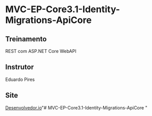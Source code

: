 # MVC-EP-Core3.1-Identity-Migrations-ApiCore 

## Treinamento
REST com ASP.NET Core WebAPI

## Instrutor
Eduardo Pires

## Site
[Desenvolvedor.io](https://Desenvolvedor.io)"# MVC-EP-Core3.1-Identity-Migrations-ApiCore " 